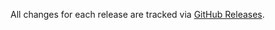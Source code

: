 All changes for each release are tracked via [GitHub Releases](https://github.com/eclipse-zenoh/zenoh-c/releases).